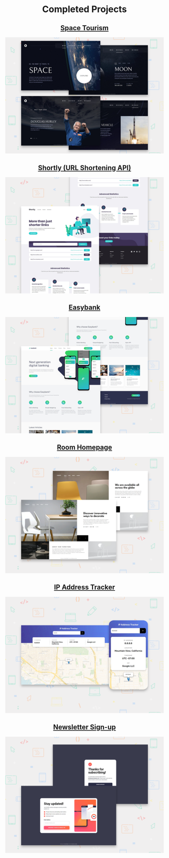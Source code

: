 
<h1 align="center">Completed Projects</h1>

<div align="center">

## [Space Tourism](./fem-space)
![previewSpace](./fem-space/screenshots/desktop.png)

## [Shortly (URL Shortening API)](./fem-shortly)
![previewShortly](./fem-shortly/screenshots/desktop.png)

## [Easybank](./fem-easybank)
![previewEasybank](./fem-easybank/screenshots/desktop.png)

## [Room Homepage](./fem-room)
![previewRoom](./fem-room/screenshots/desktop.png)

## [IP Address Tracker](./fem-ip-tracker)
![previewIPTracker](./fem-ip-tracker/screenshots/desktop+mobile.png)

## [Newsletter Sign-up](./fem-newsletter)
![previewNewsletter](./fem-newsletter/screenshots/desktop.png)

</div>